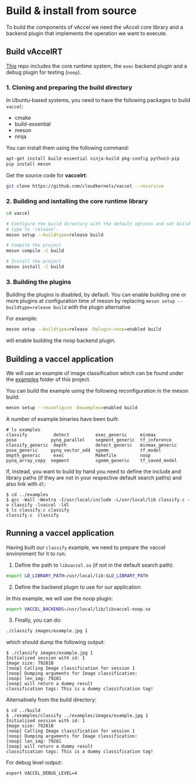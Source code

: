 # Build & install from source

To build the components of vAccel we need the vAccel core library and a
backend plugin that implements the operation we want to execute.

## Build vAccelRT

[This](https://github.com/cloudkernels/vaccel) repo includes the core runtime
system, the `exec` backend plugin and a debug plugin for testing (`noop`).

### 1. Cloning and preparing the build directory

In Ubuntu-based systems, you need to have the following packages to build `vaccel`:

- cmake
- build-essential
- meson
- ninja

You can install them using the following command:

```bash
apt-get install build-essential ninja-build pkg-config python3-pip 
pip install meson
```

Get the source code for **vaccelrt**:

```bash
git clone https://github.com/cloudkernels/vaccel --recursive
```

### 2. Building and isntalling the core runtime library

```bash
cd vaccel

# Configure the build directory with the default options and set build
# type to 'release'.
meson setup --buildtype=release build

# Compile the project
meson compile -C build

# Install the project
meson install -C build
```

### 3. Building the plugins

Building the plugins is disabled, by default. You can enable building one or
more plugins at configuration time of meson by replacing ```meson setup --buildtype=release build``` with the plugin alternative

For example:

```bash
meson setup --buildtype=release -Dplugin-noop=enabled build
```

will enable building the noop backend plugin.

## Building a vaccel application

We will use an example of image classification which can be found under the
[examples](https://github.com/cloudkernels/vaccel/tree/master/examples) folder of this project.

You can build the example using the following reconfiguration in the meson build:

```bash
meson setup --reconfigure -Dexamples=enabled build
```

A number of example binaries have been built:
```console
# ls examples
classify          detect          exec_generic     minmax          pose             pynq_parallel    segment_generic  tf_inference
classify_generic  depth           detect_generic   minmax_generic  pose_generic     pynq_vector_add  sgemm            tf_model
depth_generic     exec            Makefile         noop            pynq_array_copy  segment          sgemm_generic    tf_saved_model
```

If, instead, you want to build by hand you need to define the include and
library paths (if they are not in your respective default search paths) and
also link with `dl`:

```console
$ cd ../examples
$ gcc -Wall -Wextra -I/usr/local/include -L/usr/local/lib classify.c -o classify -lvaccel -ldl
$ ls classify.c classify
classify.c  classify  
```

## Running a vaccel application

Having built our `classify` example, we need to prepare the vaccel environment for it to run:

1. Define the path to `libvaccel.so` (if not in the default search path):

```bash
export LD_LIBRARY_PATH=/usr/local/lib:$LD_LIBRARY_PATH
```

2. Define the backend plugin to use for our application.

In this example, we will use the noop plugin:

```bash
export VACCEL_BACKENDS=/usr/local/lib/libvaccel-noop.so
```

3. Finally, you can do:

```bash
./classify images/example.jpg 1
```

which should dump the following output:

```console
$ ./classify images/example.jpg 1
Initialized session with id: 1
Image size: 79281B
[noop] Calling Image classification for session 1
[noop] Dumping arguments for Image classification:
[noop] len_img: 79281
[noop] will return a dummy result
classification tags: This is a dummy classification tag!
```
Alternatively from the build directory:

```console
$ cd ../build
$ ./examples/classify ../examples/images/example.jpg 1
Initialized session with id: 1
Image size: 79281B
[noop] Calling Image classification for session 1
[noop] Dumping arguments for Image classification:
[noop] len_img: 79281
[noop] will return a dummy result
classification tags: This is a dummy classification tag!
```

For debug level output:
```
export VACCEL_DEBUG_LEVEL=4
```
